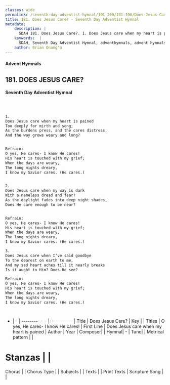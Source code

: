 ```yaml
---
classes: wide
permalink: /seventh-day-adventist-hymnal/101-200/181-190/Does-Jesus-Care/
title: 181. Does Jesus Care? - Seventh Day Adventist Hymnal
metadata:
    description: |
      SDAH 181. Does Jesus Care?. 1. Does Jesus care when my heart is pained Too deeply for mirth and song; As the burdens press, and the cares distress, And the way grows weary and long? 
    keywords:  |
      SDAH, Seventh Day Adventist Hymnal, adventhymnals, advent hymnals, Does Jesus Care?, Does Jesus care when my heart is pained ,O yes, He cares- I know He cares!
    author: Brian Onang'o
---
```


#### Advent Hymnals
## 181. DOES JESUS CARE?
#### Seventh Day Adventist Hymnal

```txt



1.
Does Jesus care when my heart is pained
Too deeply for mirth and song;
As the burdens press, and the cares distress,
And the way grows weary and long?


Refrain:
O yes, He cares- I know He cares!
His heart is touched with my grief;
When the days are weary,
The long nights dreary,
I know my Savior cares. (He cares.)


2.
Does Jesus care when my way is dark
With a nameless dread and fear?
As the daylight fades into deep night shades,
Does He care enough to be near?


Refrain:
O yes, He cares- I know He cares!
His heart is touched with my grief;
When the days are weary,
The long nights dreary,
I know my Savior cares. (He cares.)

3.
Does Jesus care when I’ve said goodbye
To the dearest on earth to me,
And my sad heart aches till it nearly breaks ­
Is it aught to Him? Does He see?

Refrain:
O yes, He cares- I know He cares!
His heart is touched with my grief;
When the days are weary,
The long nights dreary,
I know my Savior cares. (He cares.)




```

- |   -  |
-------------|------------|
Title | Does Jesus Care? |
Key |  |
Titles | O yes, He cares- I know He cares! |
First Line | Does Jesus care when my heart is pained |
Author | 
Year | 
Composer|  |
Hymnal|  - |
Tune|  |
Metrical pattern | |
# Stanzas |  |
Chorus |  |
Chorus Type |  |
Subjects |  |
Texts |  |
Print Texts | 
Scripture Song |  |
  
